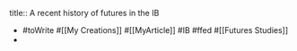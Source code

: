 title:: A recent history of futures in the IB
- #toWrite #[[My Creations]] #[[MyArticle]] #IB #ffed #[[Futures Studies]]
-